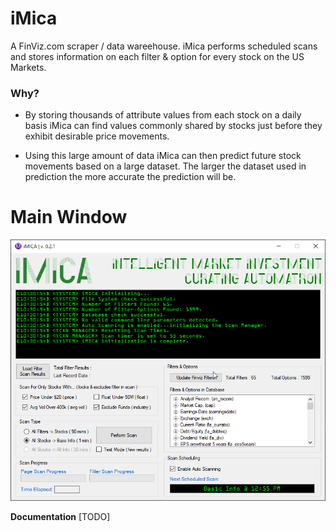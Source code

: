 iMica
=============

A FinViz.com scraper / data wareehouse. iMica performs scheduled scans and stores information on each filter & option for every stock on the US Markets.

### Why?

- By storing thousands of attribute values from each stock on a daily basis iMica can find values commonly shared by stocks just before they exhibit desirable price movements.

- Using this large amount of data iMica can then predict future stock movements based on a large dataset. The larger the dataset used in prediction the more accurate the prediction will be.

Main Window
=============

![](https://github.com/drmrboyc/iMica/blob/main/iMica-img1.png)


**Documentation**
 [TODO]
